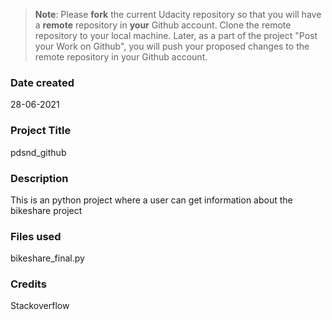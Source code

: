 >**Note**: Please **fork** the current Udacity repository so that you will have a **remote** repository in **your** Github account. Clone the remote repository to your local machine. Later, as a part of the project "Post your Work on Github", you will push your proposed changes to the remote repository in your Github account.

### Date created
28-06-2021

### Project Title
pdsnd_github

### Description
This is an python project where a user can get information about the bikeshare project

### Files used
bikeshare_final.py

### Credits
Stackoverflow  
